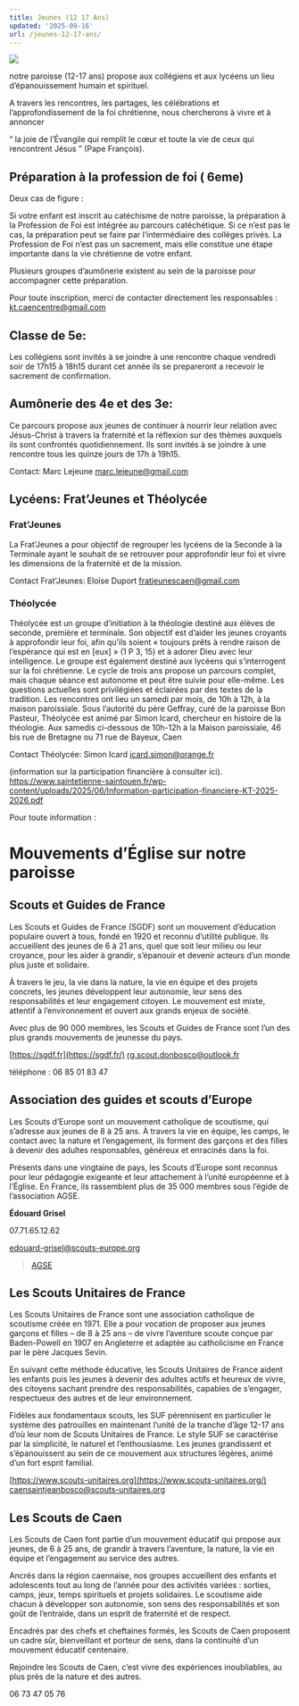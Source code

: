 ```yaml
---
title: Jeunes (12 17 Ans)
updated: '2025-09-16'
url: /jeunes-12-17-ans/
---
```


![](https://bonpasteurcaen.wordpress.com/wp-content/uploads/2025/09/capture-decran-2025-09-10-a-22.02.27.png?w=748)

notre paroisse (12-17 ans) propose aux collégiens et aux lycéens un lieu d’épanouissement humain et spirituel.

A travers les rencontres, les partages, les célébrations et l’approfondissement de la foi chrétienne, nous chercherons à vivre et à annoncer

“ la joie de l’Évangile qui remplit le cœur et toute la vie de ceux qui rencontrent Jésus ” (Pape François).

## Préparation à la profession de foi ( 6eme)

[](https://github.com/gnodet/bonpasteur#pr%C3%A9paration-%C3%A0-la-profession-de-foi--6eme)

Deux cas de figure :

Si votre enfant est inscrit au catéchisme de notre paroisse, la préparation à la Profession de Foi est intégrée au parcours catéchétique. Si ce n’est pas le cas, la préparation peut se faire par l’intermédiaire des collèges privés. La Profession de Foi n’est pas un sacrement, mais elle constitue une étape importante dans la vie chrétienne de votre enfant.

Plusieurs groupes d’aumônerie existent au sein de la paroisse pour accompagner cette préparation.

Pour toute inscription, merci de contacter directement les responsables : [kt.caencentre@gmail.com](mailto:kt.caencentre@gmail.com)

## Classe de 5e:

[](https://github.com/gnodet/bonpasteur#classe-de-5e)

Les collégiens sont invités à se joindre à une rencontre chaque vendredi soir de 17h15 à 18h15 durant cet année ils se prepareront a recevoir le sacrement de confirmation.

## Aumônerie des 4e et des 3e:

[](https://github.com/gnodet/bonpasteur#aum%C3%B4nerie-des-4e-et-des-3e)

Ce parcours propose aux jeunes de continuer à nourrir leur relation avec Jésus-Christ à travers la fraternité et la réflexion sur des thèmes auxquels ils sont confrontés quotidiennement. Ils sont invités à se joindre à une rencontre tous les quinze jours de 17h à 19h15.

Contact: Marc Lejeune [marc.lejeune@gmail.com](mailto:marc.lejeune@gmail.com)

## Lycéens: Frat’Jeunes et Théolycée

[](https://github.com/gnodet/bonpasteur#lyc%C3%A9ens-fratjeunes-et-th%C3%A9olyc%C3%A9e)

### Frat’Jeunes

[](https://github.com/gnodet/bonpasteur#fratjeunes)

La Frat’Jeunes a pour objectif de regrouper les lycéens de la Seconde à la Terminale ayant le souhait de se retrouver pour approfondir leur foi et vivre les dimensions de la fraternité et de la mission.

Contact Frat’Jeunes: Eloïse Duport [fratjeunescaen@gmail.com](mailto:fratjeunescaen@gmail.com)

### Théolycée

[](https://github.com/gnodet/bonpasteur#th%C3%A9olyc%C3%A9e)

Théolycée est un groupe d’initiation à la théologie destiné aux élèves de seconde, première et terminale. Son objectif est d’aider les jeunes croyants à approfondir leur foi, afin qu’ils soient « toujours prêts à rendre raison de l’espérance qui est en [eux] » (1 P 3, 15) et à adorer Dieu avec leur intelligence. Le groupe est également destiné aux lycéens qui s’interrogent sur la foi chrétienne. Le cycle de trois ans propose un parcours complet, mais chaque séance est autonome et peut être suivie pour elle-même. Les questions actuelles sont privilégiées et éclairées par des textes de la tradition. Les rencontres ont lieu un samedi par mois, de 10h à 12h, à la maison paroissiale. Sous l’autorité du père Geffray, curé de la paroisse Bon Pasteur, Théolycée est animé par Simon Icard, chercheur en histoire de la théologie. Aux samedis ci-dessous de 10h-12h à la Maison paroissiale, 46 bis rue de Bretagne ou 71 rue de Bayeux, Caen

Contact Théolycée: Simon Icard [icard.simon@orange.fr](mailto:icard.simon@orange.fr)

(information sur la participation financière à consulter ici). <https://www.saintetienne-saintouen.fr/wp-content/uploads/2025/06/Information-participation-financiere-KT-2025-2026.pdf>

Pour toute information :

# Mouvements d’Église sur notre paroisse

[](https://github.com/gnodet/bonpasteur#mouvements-d%C3%A9glise-sur-notre-paroisse)

## Scouts et Guides de France

[](https://github.com/gnodet/bonpasteur#scouts-et-guides-de-france)

Les Scouts et Guides de France (SGDF) sont un mouvement d’éducation populaire ouvert à tous, fondé en 1920 et reconnu d’utilité publique. Ils accueillent des jeunes de 6 à 21 ans, quel que soit leur milieu ou leur croyance, pour les aider à grandir, s’épanouir et devenir acteurs d’un monde plus juste et solidaire.

À travers le jeu, la vie dans la nature, la vie en équipe et des projets concrets, les jeunes développent leur autonomie, leur sens des responsabilités et leur engagement citoyen. Le mouvement est mixte, attentif à l’environnement et ouvert aux grands enjeux de société.

Avec plus de 90 000 membres, les Scouts et Guides de France sont l’un des plus grands mouvements de jeunesse du pays.

[https://sgdf.fr](https://sgdf.fr/) [rg.scout.donbosco@outlook.fr](mailto:rg.scout.donbosco@outlook.fr)

téléphone : 06 85 01 83 47

## Association des guides et scouts d’Europe[](https://github.com/gnodet/bonpasteur#association-des-guides-et-scouts-deurope)

Les Scouts d’Europe sont un mouvement catholique de scoutisme, qui s’adresse aux jeunes de 8 à 25 ans. À travers la vie en équipe, les camps, le contact avec la nature et l’engagement, ils forment des garçons et des filles à devenir des adultes responsables, généreux et enracinés dans la foi.

Présents dans une vingtaine de pays, les Scouts d’Europe sont reconnus pour leur pédagogie exigeante et leur attachement à l’unité européenne et à l’Église. En France, ils rassemblent plus de 35 000 membres sous l’égide de l’association AGSE.

**Édouard Grisel**

07.71.65.12.62

[edouard-grisel@scouts-europe.org](mailto:edouard-grisel@scouts-europe.org)

> [AGSE](https://www.scouts-europe.org/)

## Les Scouts Unitaires de France[](https://github.com/gnodet/bonpasteur#les-scouts-unitaires-de-france)

Les Scouts Unitaires de France sont une association catholique de scoutisme créée en 1971. Elle a pour vocation de proposer aux jeunes garçons et filles – de 8 à 25 ans – de vivre l’aventure scoute conçue par Baden-Powell en 1907 en Angleterre et adaptée au catholicisme en France par le père Jacques Sevin. 

En suivant cette méthode éducative, les Scouts Unitaires de France aident les enfants puis les jeunes à devenir des adultes actifs et heureux de vivre, des citoyens sachant prendre des responsabilités, capables de s’engager, respectueux des autres et de leur environnement.

Fidèles aux fondamentaux scouts, les SUF pérennisent en particulier le système des patrouilles en maintenant l’unité de la tranche d’âge 12-17 ans d’où leur nom de Scouts Unitaires de France. Le style SUF se caractérise par la simplicité, le naturel et l’enthousiasme. Les jeunes grandissent et s’épanouissent au sein de ce mouvement aux structures légères, animé d’un fort esprit familial.

[https://www.scouts-unitaires.org](https://www.scouts-unitaires.org/) [caensaintjeanbosco@scouts-unitaires.org](mailto:caensaintjeanbosco@scouts-unitaires.org)

## Les Scouts de Caen

[](https://github.com/gnodet/bonpasteur#les-scouts-de-caen)

Les Scouts de Caen font partie d’un mouvement éducatif qui propose aux jeunes, de 6 à 25 ans, de grandir à travers l’aventure, la nature, la vie en équipe et l’engagement au service des autres.

Ancrés dans la région caennaise, nos groupes accueillent des enfants et adolescents tout au long de l’année pour des activités variées : sorties, camps, jeux, temps spirituels et projets solidaires. Le scoutisme aide chacun à développer son autonomie, son sens des responsabilités et son goût de l’entraide, dans un esprit de fraternité et de respect.

Encadrés par des chefs et cheftaines formés, les Scouts de Caen proposent un cadre sûr, bienveillant et porteur de sens, dans la continuité d’un mouvement éducatif centenaire.

Rejoindre les Scouts de Caen, c’est vivre des expériences inoubliables, au plus près de la nature et des autres.

06 73 47 05 76
